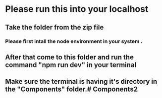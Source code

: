 # Please run this into your localhost

## Take the folder from the zip file
### Please first intall the node environment in your system .
## After that come to this folder and run the command "npm run dev" in your terminal
## Make sure the terminal is having it's directory in the "Components" folder.# Components2
